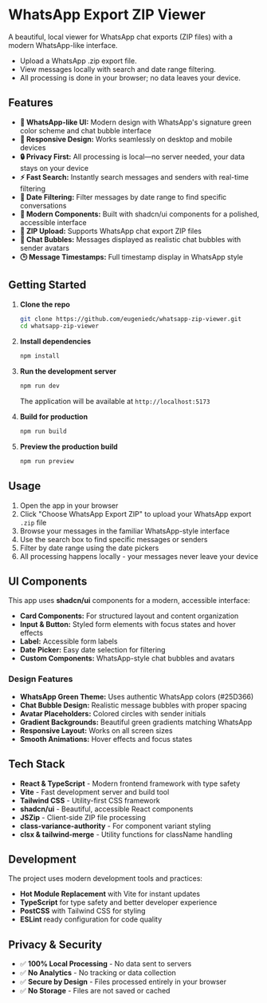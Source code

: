 # WhatsApp Export ZIP Viewer

A beautiful, local viewer for WhatsApp chat exports (ZIP files) with a modern WhatsApp-like interface.  
- Upload a WhatsApp .zip export file.
- View messages locally with search and date range filtering.
- All processing is done in your browser; no data leaves your device.

## Features

- **💬 WhatsApp-like UI:** Modern design with WhatsApp's signature green color scheme and chat bubble interface
- **📱 Responsive Design:** Works seamlessly on desktop and mobile devices
- **🔒 Privacy First:** All processing is local—no server needed, your data stays on your device
- **⚡ Fast Search:** Instantly search messages and senders with real-time filtering
- **📅 Date Filtering:** Filter messages by date range to find specific conversations
- **🎨 Modern Components:** Built with shadcn/ui components for a polished, accessible interface
- **💾 ZIP Upload:** Supports WhatsApp chat export ZIP files
- **👥 Chat Bubbles:** Messages displayed as realistic chat bubbles with sender avatars
- **🕒 Message Timestamps:** Full timestamp display in WhatsApp style

## Getting Started

1. **Clone the repo**
   ```bash
   git clone https://github.com/eugeniedc/whatsapp-zip-viewer.git
   cd whatsapp-zip-viewer
   ```

2. **Install dependencies**
   ```bash
   npm install
   ```

3. **Run the development server**
   ```bash
   npm run dev
   ```
   The application will be available at `http://localhost:5173`

4. **Build for production**
   ```bash
   npm run build
   ```

5. **Preview the production build**
   ```bash
   npm run preview
   ```

## Usage

1. Open the app in your browser
2. Click "Choose WhatsApp Export ZIP" to upload your WhatsApp export `.zip` file
3. Browse your messages in the familiar WhatsApp-style interface
4. Use the search box to find specific messages or senders
5. Filter by date range using the date pickers
6. All processing happens locally - your messages never leave your device

## UI Components

This app uses **shadcn/ui** components for a modern, accessible interface:

- **Card Components:** For structured layout and content organization
- **Input & Button:** Styled form elements with focus states and hover effects  
- **Label:** Accessible form labels
- **Date Picker:** Easy date selection for filtering
- **Custom Components:** WhatsApp-style chat bubbles and avatars

### Design Features

- **WhatsApp Green Theme:** Uses authentic WhatsApp colors (#25D366)
- **Chat Bubble Design:** Realistic message bubbles with proper spacing
- **Avatar Placeholders:** Colored circles with sender initials
- **Gradient Backgrounds:** Beautiful green gradients matching WhatsApp
- **Responsive Layout:** Works on all screen sizes
- **Smooth Animations:** Hover effects and focus states

## Tech Stack

- **React & TypeScript** - Modern frontend framework with type safety
- **Vite** - Fast development server and build tool  
- **Tailwind CSS** - Utility-first CSS framework
- **shadcn/ui** - Beautiful, accessible React components
- **JSZip** - Client-side ZIP file processing
- **class-variance-authority** - For component variant styling
- **clsx & tailwind-merge** - Utility functions for className handling

## Development

The project uses modern development tools and practices:

- **Hot Module Replacement** with Vite for instant updates
- **TypeScript** for type safety and better developer experience
- **PostCSS** with Tailwind CSS for styling
- **ESLint** ready configuration for code quality

## Privacy & Security

- ✅ **100% Local Processing** - No data sent to servers
- ✅ **No Analytics** - No tracking or data collection
- ✅ **Secure by Design** - Files processed entirely in your browser
- ✅ **No Storage** - Files are not saved or cached

